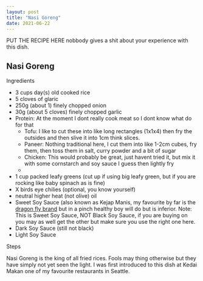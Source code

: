 ```yaml
---
layout: post
title: "Nasi Goreng"
date: 2021-06-22
---
```

PUT THE RECIPE HERE nobbody gives a shit about your experience with this dish.
<h2>Nasi Goreng</h2>
Ingredients
<ul>
  <li>3 cups day(s) old cooked rice</li>
  <li>5 cloves of glaric</li>
  <li>250g (about 1) finely chopped onion</li>
  <li>30g (about 5 cloves) finely chopped garlic</li>
  <li>Protein: At the moment I dont really cook meat so I dont know what do for that
    <ul>
      <li>Tofu: I like to cut these into like long rectangles (1x1x4) then fry the outsides and then slive it into 1cm think slices.</li>
      <li>Paneer: Nothing traditional here, I cut them into like 1-2cm cubes, fry them, then toss them in salt, curry powder and a bit of sugar</li>
      <li>Chicken: This would probably be great, just havent tried it, but mix it with some cornstarch and soy sauce I guess then lightly fry<li>
    </ul>
  </li>
  <li>1 cup packed leafy greens (cut up if using big leafy green, but if you are rocking like baby spinach as is fine)</li>
  <li>X birds eye chilies (optional, you know yourself)</li>
  <li>neutral higher heat (not olive) oil</li>
  <li>Sweet Soy Sauce (also known as Kejap Manis, my favourite by far is the <a href="https://www.templeofthai.com/food/sauces/blacksweetsoy-5132222035.php"> dragon fly brand</a> but in a pinch healthy boy will do but is inferior.  Note: This is Sweet Soy Sauce, NOT Black Soy Sauce, if you are buying on you may as well get the other but make sure you use the right one here. </li>
  <li>Dark Soy Sauce (still not black)</li>
  <li>Light Soy Sauce </li>
</ul>

Steps
<ol>
</ol>



Nasi Goreng is the king of all fried rices.  Fools may thing otherwise but they have simply not yet seen the light.  I was first introduced to this dish at Kedai Makan one of my favourite restaurants in Seattle.

